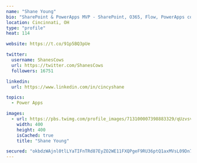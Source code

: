 ```yaml
---
name: "Shane Young"
bio: "SharePoint & PowerApps MVP - SharePoint, O365, Flow, PowerApps consulting? @PowerApps911 | Pure Snark? You found it."
location: Cincinnati, OH
type: "profile"
heat: 114

website: https://t.co/91p5BQ3pUe

twitter:
  username: ShanesCows
  url: https://twitter.com/ShanesCows
  followers: 16751

linkedin:
  url: https://www.linkedin.com/in/cincyshane

topics:
  - Power Apps

images:
  - url: https://pbs.twimg.com/profile_images/713100007398883329/qUzvsvQ3_400x400.jpg
    width: 400
    height: 400
    isCached: true
    title: "Shane Young"

secured: "okbdzWAjnl0tlLYaTIFnTRd87EyZO2WE11FXQPgeF9RU36ptQ1axMVsL09Dn7w3//ogYTV+cGejg1ZvJQFIH2FKXNayGj/LXZkAeqbwYB3952ASkKjT4okqbFvrIHc/cs08HsRsRjh9AOW3eMWe0Uv0+SqyvJEig7xLRR7+u74mLvsEweN+93eWh1GOVgIKR7diyxk2/vx5M2wgFZt0O9sXrm9sx+tZAJKkHrdIlBjFGoRKEXW22rIfUBhM5OS5mbqQTdusKqVRI4hUogykq1GNak6c2A+2f0By+TBnBWMOh+ASFtRdCW2ut6GbdxhyPde+McPSYx1QsCC91V97n58pLKJFr2o5xfSFbuK6KxaHcRq8HeP9WYVVc6IpsDuWBm+Aaqn5rbHE/2sDFz7feI8PiRcrl9zMww07qwnKVZaM=;wiHhHGzQ6mVIsOMMhw3lfg=="
---
```


